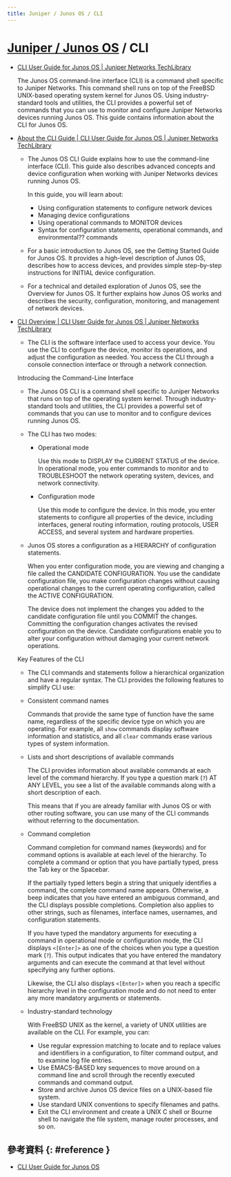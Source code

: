 ```yaml
---
title: Juniper / Junos OS / CLI
---
```

# [Juniper / Junos OS](juniper-junos.md) / CLI

  - [CLI User Guide for Junos OS \| Juniper Networks TechLibrary](https://www.juniper.net/documentation/us/en/software/junos/cli/)

    The Junos OS command-line interface (CLI) is a command shell specific to Juniper Networks. This command shell runs on top of the FreeBSD UNIX-based operating system kernel for Junos OS. Using industry-standard tools and utilities, the CLI provides a powerful set of commands that you can use to monitor and configure Juniper Networks devices running Junos OS. This guide contains information about the CLI for Junos OS.

  - [About the CLI Guide \| CLI User Guide for Junos OS \| Juniper Networks TechLibrary](https://www.juniper.net/documentation/us/en/software/junos/cli/topics/concept/junos-cli-guide-doc-overview.html)

      - The Junos OS CLI Guide explains how to use the command-line interface (CLI). This guide also describes advanced concepts and device configuration when working with Juniper Networks devices running Junos OS.

        In this guide, you will learn about:

          - Using configuration statements to configure network devices
          - Managing device configurations
          - Using operational commands to MONITOR devices
          - Syntax for configuration statements, operational commands, and environmental?? commands

      - For a basic introduction to Junos OS, see the Getting Started Guide for Junos OS. It provides a high-level description of Junos OS, describes how to access devices, and provides simple step-by-step instructions for INITIAL device configuration.
      - For a technical and detailed exploration of Junos OS, see the Overview for Junos OS. It further explains how Junos OS works and describes the security, configuration, monitoring, and management of network devices.

  - [CLI Overview \| CLI User Guide for Junos OS \| Juniper Networks TechLibrary](https://www.juniper.net/documentation/us/en/software/junos/cli/topics/topic-map/cli-overview.html)

      - The CLI is the software interface used to access your device. You use the CLI to configure the device, monitor its operations, and adjust the configuration as needed. You access the CLI through a console connection interface or through a network connection.

    Introducing the Command-Line Interface

      - The Junos OS CLI is a command shell specific to Juniper Networks that runs on top of the operating system kernel. Through industry-standard tools and utilities, the CLI provides a powerful set of commands that you can use to monitor and to configure devices running Junos OS.

      - The CLI has two modes:

          - Operational mode

            Use this mode to DISPLAY the CURRENT STATUS of the device. In operational mode, you enter commands to monitor and to TROUBLESHOOT the network operating system, devices, and network connectivity.

          - Configuration mode

            Use this mode to configure the device. In this mode, you enter statements to configure all properties of the device, including interfaces, general routing information, routing protocols, USER ACCESS, and several system and hardware properties.

      - Junos OS stores a configuration as a HIERARCHY of configuration statements.

        When you enter configuration mode, you are viewing and changing a file called the CANDIDATE CONFIGURATION. You use the candidate configuration file, you make configuration changes without causing operational changes to the current operating configuration, called the ACTIVE CONFIGURATION.

        The device does not implement the changes you added to the candidate configuration file until you COMMIT the changes. Committing the configuration changes activates the revised configuration on the device. Candidate configurations enable you to alter your configuration without damaging your current network operations.

    Key Features of the CLI

      - The CLI commands and statements follow a hierarchical organization and have a regular syntax. The CLI provides the following features to simplify CLI use:

      - Consistent command names

        Commands that provide the same type of function have the same name, regardless of the specific device type on which you are operating. For example, all `show` commands display software information and statistics, and all `clear` commands erase various types of system information.

      - Lists and short descriptions of available commands

        The CLI provides information about available commands at each level of the command hierarchy. If you type a question mark (`?`) AT ANY LEVEL, you see a list of the available commands along with a short description of each.

        This means that if you are already familiar with Junos OS or with other routing software, you can use many of the CLI commands without referring to the documentation.

      - Command completion

        Command completion for command names (keywords) and for command options is available at each level of the hierarchy. To complete a command or option that you have partially typed, press the Tab key or the Spacebar.

        If the partially typed letters begin a string that uniquely identifies a command, the complete command name appears. Otherwise, a beep indicates that you have entered an ambiguous command, and the CLI displays possible completions. Completion also applies to other strings, such as filenames, interface names, usernames, and configuration statements.

        If you have typed the mandatory arguments for executing a command in operational mode or configuration mode, the CLI displays `<[Enter]>` as one of the choices when you type a question mark (`?`). This output indicates that you have entered the mandatory arguments and can execute the command at that level without specifying any further options.

        Likewise, the CLI also displays `<[Enter]>` when you reach a specific hierarchy level in the configuration mode and do not need to enter any more mandatory arguments or statements.

      - Industry-standard technology

        With FreeBSD UNIX as the kernel, a variety of UNIX utilities are available on the CLI. For example, you can:

          - Use regular expression matching to locate and to replace values and identifiers in a configuration, to filter command output, and to examine log file entries.
          - Use EMACS-BASED key sequences to move around on a command line and scroll through the recently executed commands and command output.
          - Store and archive Junos OS device files on a UNIX-based file system.
          - Use standard UNIX conventions to specify filenames and paths.
          - Exit the CLI environment and create a UNIX C shell or Bourne shell to navigate the file system, manage router processes, and so on.

## 參考資料 {: #reference }

  - [CLI User Guide for Junos OS](https://www.juniper.net/documentation/us/en/software/junos/cli/)
